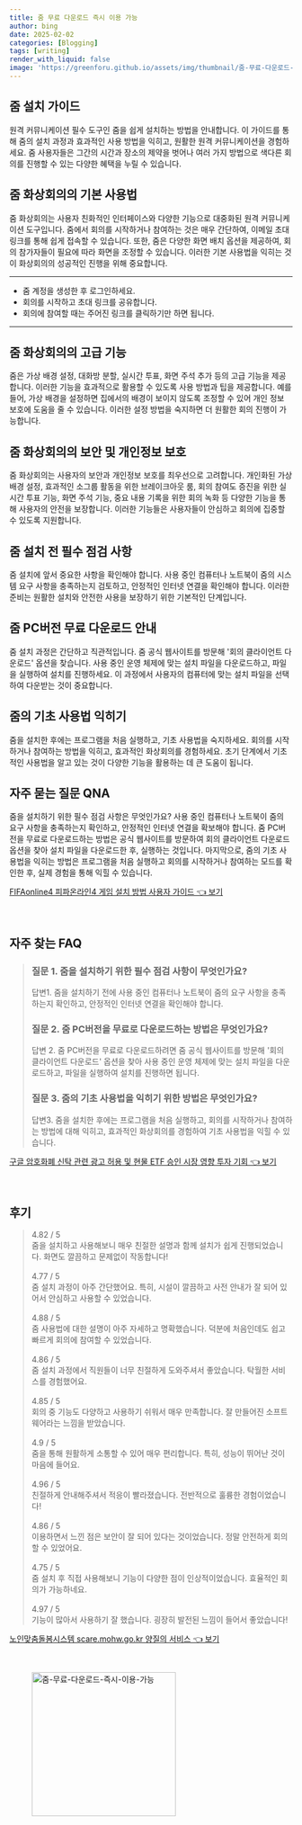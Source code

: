 ```yaml
---
title: 줌 무료 다운로드 즉시 이용 가능
author: bing
date: 2025-02-02
categories: [Blogging]
tags: [writing]
render_with_liquid: false
image: 'https://greenforu.github.io/assets/img/thumbnail/줌-무료-다운로드-즉시-이용-가능.webp'
---
```



<h2 id='줌_설치_가이드'>줌 설치 가이드</h2>

<p>원격 커뮤니케이션 필수 도구인 줌을 쉽게 설치하는 방법을 안내합니다. 이 가이드를 통해 줌의 설치 과정과 효과적인 사용 방법을 익히고, 원활한 원격 커뮤니케이션을 경험하세요. 줌 사용자들은 그간의 시간과 장소의 제약을 벗어나 여러 가지 방법으로 색다른 회의를 진행할 수 있는 다양한 혜택을 누릴 수 있습니다.</p>

<h2 id='줌_기본_사용법'>줌 화상회의의 기본 사용법</h2>

<p>줌 화상회의는 사용자 친화적인 인터페이스와 다양한 기능으로 대중화된 원격 커뮤니케이션 도구입니다. 줌에서 회의를 시작하거나 참여하는 것은 매우 간단하여, 이메일 초대 링크를 통해 쉽게 접속할 수 있습니다. 또한, 줌은 다양한 화면 배치 옵션을 제공하여, 회의 참가자들이 필요에 따라 화면을 조정할 수 있습니다. 이러한 기본 사용법을 익히는 것이 화상회의의 성공적인 진행을 위해 중요합니다.</p>

<hr />

<ul>
    <li>줌 계정을 생성한 후 로그인하세요.</li>
    <li>회의를 시작하고 초대 링크를 공유합니다.</li>
    <li>회의에 참여할 때는 주어진 링크를 클릭하기만 하면 됩니다.</li>
</ul>

<hr />

<h2 id='줌_고급_기능'>줌 화상회의의 고급 기능</h2>

<p>줌은 가상 배경 설정, 대화방 분할, 실시간 투표, 화면 주석 추가 등의 고급 기능을 제공합니다. 이러한 기능을 효과적으로 활용할 수 있도록 사용 방법과 팁을 제공합니다. 예를 들어, 가상 배경을 설정하면 집에서의 배경이 보이지 않도록 조정할 수 있어 개인 정보 보호에 도움을 줄 수 있습니다. 이러한 설정 방법을 숙지하면 더 원활한 회의 진행이 가능합니다.</p>

<h2 id='줌_보안_및_개인정보_보호'>줌 화상회의의 보안 및 개인정보 보호</h2>

<p>줌 화상회의는 사용자의 보안과 개인정보 보호를 최우선으로 고려합니다. 개인화된 가상 배경 설정, 효과적인 소그룹 활동을 위한 브레이크아웃 룸, 회의 참여도 증진을 위한 실시간 투표 기능, 화면 주석 기능, 중요 내용 기록을 위한 회의 녹화 등 다양한 기능을 통해 사용자의 안전을 보장합니다. 이러한 기능들은 사용자들이 안심하고 회의에 집중할 수 있도록 지원합니다.</p>

<h2 id='줌_설치_전_필수_점검_사항'>줌 설치 전 필수 점검 사항</h2>

<p>줌 설치에 앞서 중요한 사항을 확인해야 합니다. 사용 중인 컴퓨터나 노트북이 줌의 시스템 요구 사항을 충족하는지 검토하고, 안정적인 인터넷 연결을 확인해야 합니다. 이러한 준비는 원활한 설치와 안전한 사용을 보장하기 위한 기본적인 단계입니다.</p>

<h2 id='줌_PC_버전_무료_다운로드_안내'>줌 PC버전 무료 다운로드 안내</h2>

<p>줌 설치 과정은 간단하고 직관적입니다. 줌 공식 웹사이트를 방문해 '회의 클라이언트 다운로드' 옵션을 찾습니다. 사용 중인 운영 체제에 맞는 설치 파일을 다운로드하고, 파일을 실행하여 설치를 진행하세요. 이 과정에서 사용자의 컴퓨터에 맞는 설치 파일을 선택하여 다운받는 것이 중요합니다.</p>

<h2 id='줌의_기초_사용법_익히기'>줌의 기초 사용법 익히기</h2>

<p>줌을 설치한 후에는 프로그램을 처음 실행하고, 기초 사용법을 숙지하세요. 회의를 시작하거나 참여하는 방법을 익히고, 효과적인 화상회의를 경험하세요. 초기 단계에서 기초적인 사용법을 알고 있는 것이 다양한 기능을 활용하는 데 큰 도움이 됩니다.</p>

<h2 id='자주_묻는_질문_QNA'>자주 묻는 질문 QNA</h2>

<p>줌을 설치하기 위한 필수 점검 사항은 무엇인가요? 사용 중인 컴퓨터나 노트북이 줌의 요구 사항을 충족하는지 확인하고, 안정적인 인터넷 연결을 확보해야 합니다. 줌 PC버전을 무료로 다운로드하는 방법은 공식 웹사이트를 방문하여 회의 클라이언트 다운로드 옵션을 찾아 설치 파일을 다운로드한 후, 실행하는 것입니다. 마지막으로, 줌의 기초 사용법을 익히는 방법은 프로그램을 처음 실행하고 회의를 시작하거나 참여하는 모드를 확인한 후, 실제 경험을 통해 익힐 수 있습니다.</p>


<p><a class="click-button" title="FIFAonline4 피파온라인4 게임 설치 방법 사용자 가이드" href="https://greenforu.github.io/posts/FIFAonline4-%ED%94%BC%ED%8C%8C%EC%98%A8%EB%9D%BC%EC%9D%B84-%EA%B2%8C%EC%9E%84-%EC%84%A4%EC%B9%98-%EB%B0%A9%EB%B2%95-%EC%82%AC%EC%9A%A9%EC%9E%90-%EA%B0%80%EC%9D%B4%EB%93%9C/" rel="dofollow">FIFAonline4 피파온라인4 게임 설치 방법 사용자 가이드 👈 보기</a></p><br>
<h2 id='자주_찾는_FAQ'>자주 찾는 FAQ</h2>
<div itemscope="" itemtype="https://schema.org/FAQPage"> 
<blockquote> 
<div itemscope="" itemprop="mainEntity" itemtype="https://schema.org/Question"> 
<h3 itemprop="name">질문 1. 줌을 설치하기 위한 필수 점검 사항이 무엇인가요?</h3> 
<div itemscope="" itemprop="acceptedAnswer" itemtype="https://schema.org/Answer"> 
<span itemprop="text"> 
<p>답변1. 줌을 설치하기 전에 사용 중인 컴퓨터나 노트북이 줌의 요구 사항을 충족하는지 확인하고, 안정적인 인터넷 연결을 확인해야 합니다.</p> 
</span> 
</div> 
</div> 

<div itemscope="" itemprop="mainEntity" itemtype="https://schema.org/Question"> 
<h3 itemprop="name">질문 2. 줌 PC버전을 무료로 다운로드하는 방법은 무엇인가요?</h3> 
<div itemscope="" itemprop="acceptedAnswer" itemtype="https://schema.org/Answer"> 
<span itemprop="text"> 
<p>답변 2. 줌 PC버전을 무료로 다운로드하려면 줌 공식 웹사이트를 방문해 '회의 클라이언트 다운로드' 옵션을 찾아 사용 중인 운영 체제에 맞는 설치 파일을 다운로드하고, 파일을 실행하여 설치를 진행하면 됩니다.</p> 
</span> 
</div> 
</div> 

<div itemscope="" itemprop="mainEntity" itemtype="https://schema.org/Question"> 
<h3 itemprop="name">질문 3. 줌의 기초 사용법을 익히기 위한 방법은 무엇인가요?</h3> 
<div itemscope="" itemprop="acceptedAnswer" itemtype="https://schema.org/Answer"> 
<span itemprop="text"> 
<p>답변3. 줌을 설치한 후에는 프로그램을 처음 실행하고, 회의를 시작하거나 참여하는 방법에 대해 익히고, 효과적인 화상회의를 경험하여 기초 사용법을 익힐 수 있습니다.</p> 
</span> 
</div> 
</div> 
</blockquote> 
</div>
<p><a class="click-button" title="구글 암호화폐 신탁 관련 광고 허용 및 현물 ETF 승인 시장 영향 투자 기회" href="https://greenforu.github.io/posts/%EA%B5%AC%EA%B8%80-%EC%95%94%ED%98%B8%ED%99%94%ED%8F%90-%EC%8B%A0%ED%83%81-%EA%B4%80%EB%A0%A8-%EA%B4%91%EA%B3%A0-%ED%97%88%EC%9A%A9-%EB%B0%8F-%ED%98%84%EB%AC%BC-ETF-%EC%8A%B9%EC%9D%B8-%EC%8B%9C%EC%9E%A5-%EC%98%81%ED%96%A5-%ED%88%AC%EC%9E%90-%EA%B8%B0%ED%9A%8C/" rel="dofollow">구글 암호화폐 신탁 관련 광고 허용 및 현물 ETF 승인 시장 영향 투자 기회 👈 보기</a></p><br>
<h2 id='후기'>후기</h2>
<div itemscope itemtype="https://schema.org/Product">
  <blockquote>
  <div itemprop="review" itemscope itemtype="https://schema.org/Review">
      <div itemprop="reviewRating" itemscope itemtype="https://schema.org/Rating"> <span itemprop="ratingValue">4.82</span> / <span itemprop="bestRating">5</span> </div>
      <span itemprop="reviewBody">줌을 설치하고 사용해보니 매우 친절한 설명과 함께 설치가 쉽게 진행되었습니다. 화면도 깔끔하고 문제없이 작동합니다!</span>
  </div>
  <br>
  <div itemprop="review" itemscope itemtype="https://schema.org/Review">
      <div itemprop="reviewRating" itemscope itemtype="https://schema.org/Rating"> <span itemprop="ratingValue">4.77</span> / <span itemprop="bestRating">5</span> </div>
      <span itemprop="reviewBody">줌 설치 과정이 아주 간단했어요. 특히, 시설이 깔끔하고 사전 안내가 잘 되어 있어서 안심하고 사용할 수 있었습니다.</span>
  </div>
  <br>
  <div itemprop="review" itemscope itemtype="https://schema.org/Review">
      <div itemprop="reviewRating" itemscope itemtype="https://schema.org/Rating"> <span itemprop="ratingValue">4.88</span> / <span itemprop="bestRating">5</span> </div>
      <span itemprop="reviewBody">줌 사용법에 대한 설명이 아주 자세하고 명확했습니다. 덕분에 처음인데도 쉽고 빠르게 회의에 참여할 수 있었습니다.</span>
  </div>
  <br>
  <div itemprop="review" itemscope itemtype="https://schema.org/Review">
      <div itemprop="reviewRating" itemscope itemtype="https://schema.org/Rating"> <span itemprop="ratingValue">4.86</span> / <span itemprop="bestRating">5</span> </div>
      <span itemprop="reviewBody">줌 설치 과정에서 직원들이 너무 친절하게 도와주셔서 좋았습니다. 탁월한 서비스를 경험했어요.</span>
  </div>
  <br>
  <div itemprop="review" itemscope itemtype="https://schema.org/Review">
      <div itemprop="reviewRating" itemscope itemtype="https://schema.org/Rating"> <span itemprop="ratingValue">4.85</span> / <span itemprop="bestRating">5</span> </div>
      <span itemprop="reviewBody">회의 중 기능도 다양하고 사용하기 쉬워서 매우 만족합니다. 잘 만들어진 소프트웨어라는 느낌을 받았습니다.</span>
  </div>
  <br>
  <div itemprop="review" itemscope itemtype="https://schema.org/Review">
      <div itemprop="reviewRating" itemscope itemtype="https://schema.org/Rating"> <span itemprop="ratingValue">4.9</span> / <span itemprop="bestRating">5</span> </div>
      <span itemprop="reviewBody">줌을 통해 원활하게 소통할 수 있어 매우 편리합니다. 특히, 성능이 뛰어난 것이 마음에 들어요.</span>
  </div>
  <br>
  <div itemprop="review" itemscope itemtype="https://schema.org/Review">
      <div itemprop="reviewRating" itemscope itemtype="https://schema.org/Rating"> <span itemprop="ratingValue">4.96</span> / <span itemprop="bestRating">5</span> </div>
      <span itemprop="reviewBody">친절하게 안내해주셔서 적응이 빨라졌습니다. 전반적으로 훌륭한 경험이었습니다!</span>
  </div>
  <br>
  <div itemprop="review" itemscope itemtype="https://schema.org/Review">
      <div itemprop="reviewRating" itemscope itemtype="https://schema.org/Rating"> <span itemprop="ratingValue">4.86</span> / <span itemprop="bestRating">5</span> </div>
      <span itemprop="reviewBody">이용하면서 느낀 점은 보안이 잘 되어 있다는 것이었습니다. 정말 안전하게 회의할 수 있었어요.</span>
  </div>
  <br>
  <div itemprop="review" itemscope itemtype="https://schema.org/Review">
      <div itemprop="reviewRating" itemscope itemtype="https://schema.org/Rating"> <span itemprop="ratingValue">4.75</span> / <span itemprop="bestRating">5</span> </div>
      <span itemprop="reviewBody">줌 설치 후 직접 사용해보니 기능이 다양한 점이 인상적이었습니다. 효율적인 회의가 가능하네요.</span>
  </div>
  <br>
  <div itemprop="review" itemscope itemtype="https://schema.org/Review">
      <div itemprop="reviewRating" itemscope itemtype="https://schema.org/Rating"> <span itemprop="ratingValue">4.97</span> / <span itemprop="bestRating">5</span> </div>
      <span itemprop="reviewBody">기능이 많아서 사용하기 잘 했습니다. 굉장히 발전된 느낌이 들어서 좋았습니다!</span>
  </div>
  </blockquote>
</div>
<p><a class="click-button" title="노인맞춤돌봄시스템 scare.mohw.go.kr 양질의 서비스" href="https://greenforu.github.io/posts/%EB%85%B8%EC%9D%B8%EB%A7%9E%EC%B6%A4%EB%8F%8C%EB%B4%84%EC%8B%9C%EC%8A%A4%ED%85%9C-scare.mohw.go.kr-%EC%96%91%EC%A7%88%EC%9D%98-%EC%84%9C%EB%B9%84%EC%8A%A4/" rel="dofollow">노인맞춤돌봄시스템 scare.mohw.go.kr 양질의 서비스 👈 보기</a></p><br>
<figure class="image"><img src="https://greenforu.github.io/assets/img/thumbnail/줌-무료-다운로드-즉시-이용-가능.webp" alt="줌-무료-다운로드-즉시-이용-가능" width="256" height="256"></figure>